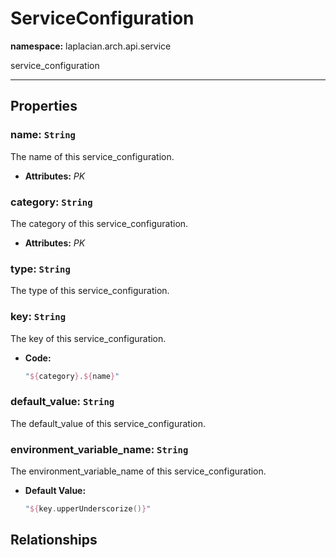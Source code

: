 # **ServiceConfiguration**
**namespace:** laplacian.arch.api.service

service_configuration



---

## Properties

### name: `String`
The name of this service_configuration.
- **Attributes:** *PK*

### category: `String`
The category of this service_configuration.
- **Attributes:** *PK*

### type: `String`
The type of this service_configuration.

### key: `String`
The key of this service_configuration.
- **Code:**
  ```kotlin
  "${category}.${name}"
  ```

### default_value: `String`
The default_value of this service_configuration.

### environment_variable_name: `String`
The environment_variable_name of this service_configuration.
- **Default Value:**
  ```kotlin
  "${key.upperUnderscorize()}"
  ```

## Relationships